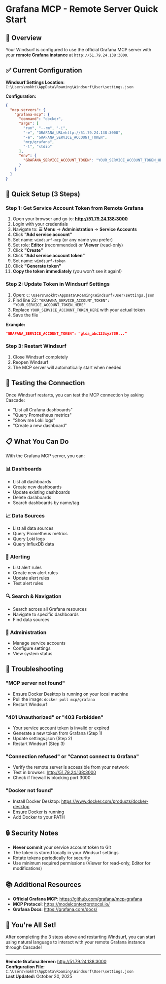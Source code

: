 # Grafana MCP - Remote Server Quick Start

## 🎯 Overview

Your Windsurf is configured to use the official Grafana MCP server with your **remote Grafana instance** at `http://51.79.24.138:3000`.

## ✅ Current Configuration

**Windsurf Settings Location:**  
`C:\Users\mokht\AppData\Roaming\Windsurf\User\settings.json`

**Configuration:**
```json
{
  "mcp.servers": {
    "grafana-mcp": {
      "command": "docker",
      "args": [
        "run", "--rm", "-i",
        "-e", "GRAFANA_URL=http://51.79.24.138:3000",
        "-e", "GRAFANA_SERVICE_ACCOUNT_TOKEN",
        "mcp/grafana",
        "-t", "stdio"
      ],
      "env": {
        "GRAFANA_SERVICE_ACCOUNT_TOKEN": "YOUR_SERVICE_ACCOUNT_TOKEN_HERE"
      }
    }
  }
}
```

## 🚀 Quick Setup (3 Steps)

### Step 1: Get Service Account Token from Remote Grafana

1. Open your browser and go to: **http://51.79.24.138:3000**
2. Login with your credentials
3. Navigate to: **☰ Menu** → **Administration** → **Service Accounts**
4. Click **"Add service account"**
5. Set name: `windsurf-mcp` (or any name you prefer)
6. Set role: **Editor** (recommended) or **Viewer** (read-only)
7. Click **"Create"**
8. Click **"Add service account token"**
9. Set name: `windsurf-token`
10. Click **"Generate token"**
11. **Copy the token immediately** (you won't see it again!)

### Step 2: Update Token in Windsurf Settings

1. Open: `C:\Users\mokht\AppData\Roaming\Windsurf\User\settings.json`
2. Find line 22: `"GRAFANA_SERVICE_ACCOUNT_TOKEN": "YOUR_SERVICE_ACCOUNT_TOKEN_HERE"`
3. Replace `YOUR_SERVICE_ACCOUNT_TOKEN_HERE` with your actual token
4. Save the file

**Example:**
```json
"GRAFANA_SERVICE_ACCOUNT_TOKEN": "glsa_abc123xyz789..."
```

### Step 3: Restart Windsurf

1. Close Windsurf completely
2. Reopen Windsurf
3. The MCP server will automatically start when needed

## 🧪 Testing the Connection

Once Windsurf restarts, you can test the MCP connection by asking Cascade:

- "List all Grafana dashboards"
- "Query Prometheus metrics"
- "Show me Loki logs"
- "Create a new dashboard"

## 📋 What You Can Do

With the Grafana MCP server, you can:

### 📊 Dashboards
- List all dashboards
- Create new dashboards
- Update existing dashboards
- Delete dashboards
- Search dashboards by name/tag

### 📈 Data Sources
- List all data sources
- Query Prometheus metrics
- Query Loki logs
- Query InfluxDB data

### 🚨 Alerting
- List alert rules
- Create new alert rules
- Update alert rules
- Test alert rules

### 🔍 Search & Navigation
- Search across all Grafana resources
- Navigate to specific dashboards
- Find data sources

### 🔧 Administration
- Manage service accounts
- Configure settings
- View system status

## 🐛 Troubleshooting

### "MCP server not found"
- Ensure Docker Desktop is running on your local machine
- Pull the image: `docker pull mcp/grafana`
- Restart Windsurf

### "401 Unauthorized" or "403 Forbidden"
- Your service account token is invalid or expired
- Generate a new token from Grafana (Step 1)
- Update settings.json (Step 2)
- Restart Windsurf (Step 3)

### "Connection refused" or "Cannot connect to Grafana"
- Verify the remote server is accessible from your network
- Test in browser: http://51.79.24.138:3000
- Check if firewall is blocking port 3000

### "Docker not found"
- Install Docker Desktop: https://www.docker.com/products/docker-desktop
- Ensure Docker is running
- Add Docker to your PATH

## 🔒 Security Notes

- **Never commit** your service account token to Git
- The token is stored locally in your Windsurf settings
- Rotate tokens periodically for security
- Use minimum required permissions (Viewer for read-only, Editor for modifications)

## 📚 Additional Resources

- **Official Grafana MCP**: https://github.com/grafana/mcp-grafana
- **MCP Protocol**: https://modelcontextprotocol.io/
- **Grafana Docs**: https://grafana.com/docs/

## 🎉 You're All Set!

After completing the 3 steps above and restarting Windsurf, you can start using natural language to interact with your remote Grafana instance through Cascade!

---

**Remote Grafana Server:** http://51.79.24.138:3000  
**Configuration File:** `C:\Users\mokht\AppData\Roaming\Windsurf\User\settings.json`  
**Last Updated:** October 20, 2025
